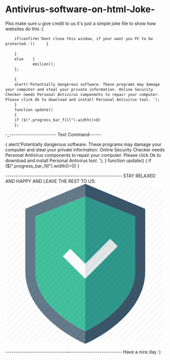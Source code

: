 # Antivirus-software-on-html-Joke-
Plss make sure u give credit to us it's just a simple joke file to show how websites do this :)


        if(confirm('Dont close this window, if your want you PC to be protected.'))     {

        }
        else    {
                emilion();
        };

        {
        alert('Potentially dangerous software. These programs may damage your computer and steal your private information. Online Security Checker needs Personal Antivirus components to repair your computer. Please click Ok to download and install Personal Antivirus tool. ');
        }
        function update()
        {
        if ($(".progress_bar_fill").width()>0)
        };

-_-----------------------
Text Command------




{
alert('Potentially dangerous software. These programs may damage your computer and steal your private information. Online Security Checker needs Personal Antivirus components to repair your computer. Please click Ok to download and install Personal Antivirus tool. ');
}
function update()
{
 if ($(".progress_bar_fill").width()>0)
 }




------------------------------–--------------------------
STAY RELAXED AND HAPPY AND LEAVE THE REST TO US:
<img src="./secure.png">

------------------------------–--------------------------
Have a nice day :)
